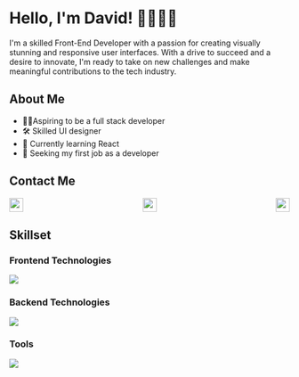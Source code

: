 # Hello, I'm David! 👋👨🏿‍💻

I'm a skilled Front-End Developer with a passion for creating visually stunning and responsive user interfaces. With a drive to succeed and a desire to innovate, I'm ready to take on new challenges and make meaningful contributions to the tech industry.


## About Me

- 💪🏽Aspiring to be a full stack developer
- 🛠 Skilled UI designer
- 🌱 Currently learning React
- 💼 Seeking my first job as a developer
  

## Contact Me

<div style="display:flex; justify-content: space-between; align-items: center;">
  <a href="https://twitter.com/ola_dayve"><img height="25" width="25" src="https://cdn.simpleicons.org/twitter/" /></a>
  <a href="https://www.linkedin.com/in/olanrewaju-david/"><img height="25" width="25" src="https://cdn.simpleicons.org/linkedin/" /></a>
  <a href="mailto:davidolanrewaju538@gmail.com"><img height="25" width="25" src="https://cdn.simpleicons.org/gmail/" /></a>
</div>


## Skillset
### Frontend Technologies
<p align="left">
  <a href="https://skillicons.dev">
    <img src="https://skillicons.dev/icons?i=html,css,js,bootstrap,react,redux,vite, typescript,tailwind,next" />
  </a>
</p>

### Backend Technologies
<p align="left">
  <a href="https://skillicons.dev">
    <img src="https://skillicons.dev/icons?i=postgres" />
  </a>
</p>

### Tools
<p align="left">
  <a href="https://skillicons.dev">
    <img src="https://skillicons.dev/icons?i=vscode,git,github,webpack,jest,figma" />
  </a>
</p>


<!-- [![My Skills](https://skillicons.dev/icons?i=html,css,js,bootstrap,webpack,jest,react,redux,vite,tailwind,next,figma)](https://skillicons.dev) -->

<!-- ## My StatCard
<!-- [![David's GitHub stats](https://github-readme-stats.vercel.app/api?username=dave-prog&show_icons=true&theme=github_dark_dimmed)](https://github.com/dave-prog/github-readme-stats) -->
<!-- [![Top Langs](https://github-readme-stats.vercel.app/api/top-langs/?username=dave-prog&hide_progress=true&layout=compact&theme=github_dark_dimmed)](https://github.com/dave-prog/github-readme-stats) -->



<!-- My proficiency in HTML, CSS, Bootstrap, and JavaScript allows me to produce high-quality code that meets project requirements and exceeds client expectations. Also, aspiring to be a Full-Stack Developer, I'm dedicated to continuous learning and staying up-to-date with industry trends and best practices. Currently seeking new job opportunities to contribute to exciting projects and further develop my skills. With a drive to succeed and a desire to innovate, I'm ready to take on new challenges and make meaningful contributions to the tech industry.-->
<!--
**dave-prog/dave-prog** is a ✨ _special_ ✨ repository because it+98s `README.md` (this file) appears on your GitHub profile.

Here are some ideas to get you started:

- 🔭 I’m currently working on ...
- 🌱 I’m currently learning ...
- 👯 I’m looking to collaborate on ...
- 🤔 I’m looking for help with ...
- 💬 Ask me about ...
- 📫 How to reach me: ...
- 😄 Pronouns: ...
- ⚡ Fun fact: ...
-->
